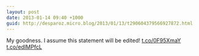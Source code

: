 ```yaml
---
layout: post
date: 2013-01-14 09:40 +1000
guid: http://desparoz.micro.blog/2013/01/13/t290604379566927872.html
---
```

My goodness. I assume this statement will be edited! [t.co/0F95XmaY](http://t.co/0F95XmaY) [t.co/edIMPfcL](http://t.co/edIMPfcL)
